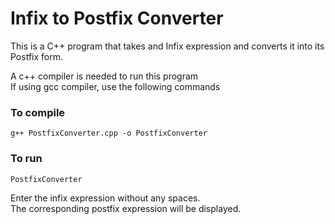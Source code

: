 # Infix to Postfix Converter

This is a C++ program that takes and Infix expression and converts it into its Postfix form.

A c++ compiler is needed to run this program  
If using gcc compiler, use the following commands  
### To compile  
```
g++ PostfixConverter.cpp -o PostfixConverter
```
### To run
```
PostfixConverter
```
Enter the infix expression without any spaces.    
The corresponding postfix expression will be displayed.
